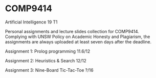 # COMP9414
Artificial Intelligence 19 T1

Personal assignments and lecture slides collection for COMP9414. Complying with UNSW Policy on Academic Honesty and Plagiarism, the assignments are always uploaded at least seven days after the deadline.

Assignment 1: Prolog programming 11.6/12

Assignment 2: Heuristics & Search 12/12

Assignment 3: Nine-Board Tic-Tac-Toe ?/16
